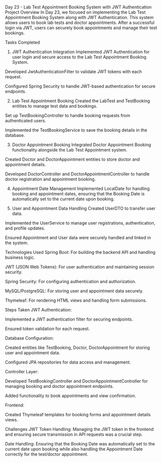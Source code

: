 Day 23 - Lab Test Appointment Booking System with JWT Authentication
Project Overview
In Day 23, we focused on implementing the Lab Test Appointment Booking System along with JWT Authentication. This system allows users to book lab tests and doctor appointments. After a successful login via JWT, users can securely book appointments and manage their test bookings.

Tasks Completed
1. JWT Authentication Integration
Implemented JWT Authentication for user login and secure access to the Lab Test Appointment Booking System.

Developed JwtAuthenticationFilter to validate JWT tokens with each request.

Configured Spring Security to handle JWT-based authentication for secure endpoints.

2. Lab Test Appointment Booking
Created the LabTest and TestBooking entities to manage test data and bookings.

Set up TestBookingController to handle booking requests from authenticated users.

Implemented the TestBookingService to save the booking details in the database.

3. Doctor Appointment Booking
Integrated Doctor Appointment Booking functionality alongside the Lab Test Appointment system.

Created Doctor and DoctorAppointment entities to store doctor and appointment details.

Developed DoctorController and DoctorAppointmentController to handle doctor registration and appointment booking.

4. Appointment Date Management
Implemented LocalDate for handling booking and appointment dates, ensuring that the Booking Date is automatically set to the current date upon booking.

5. User and Appointment Data Handling
Created UserDTO to transfer user data.

Implemented the UserService to manage user registrations, authentication, and profile updates.

Ensured Appointment and User data were securely handled and linked in the system.

Technologies Used
Spring Boot: For building the backend API and handling business logic.

JWT (JSON Web Tokens): For user authentication and maintaining session security.

Spring Security: For configuring authentication and authorization.

MySQL/PostgreSQL: For storing user and appointment data securely.

Thymeleaf: For rendering HTML views and handling form submissions.

Steps Taken
JWT Authentication:

Implemented a JWT authentication filter for securing endpoints.

Ensured token validation for each request.

Database Configuration:

Created entities like TestBooking, Doctor, DoctorAppointment for storing user and appointment data.

Configured JPA repositories for data access and management.

Controller Layer:

Developed TestBookingController and DoctorAppointmentController for managing booking and doctor appointment endpoints.

Added functionality to book appointments and view confirmation.

Frontend:

Created Thymeleaf templates for booking forms and appointment details views.

Challenges
JWT Token Handling: Managing the JWT token in the frontend and ensuring secure transmission in API requests was a crucial step.

Date Handling: Ensuring that the Booking Date was automatically set to the current date upon booking while also handling the Appointment Date correctly for the test/doctor appointment.